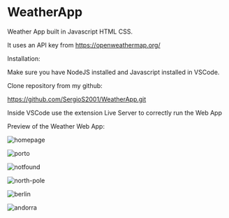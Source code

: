 # WeatherApp
Weather App built in Javascript HTML CSS.

It uses an API key from https://openweathermap.org/

Installation:

Make sure you have NodeJS installed and Javascript installed in VSCode.

Clone repository from my github:

https://github.com/SergioS2001/WeatherApp.git

Inside VSCode use the extension Live Server to correctly run the Web App


Preview of the Weather Web App:

![homepage](https://github.com/SergioS2001/WeatherApp/assets/57481974/360fb8eb-f2a3-4dad-97d2-81504c3826a3)

![porto](https://github.com/SergioS2001/WeatherApp/assets/57481974/f96f058c-ce99-4621-ac86-3ea92bb3c626)

![notfound](https://github.com/SergioS2001/WeatherApp/assets/57481974/a8051032-55cb-4f85-8c6c-c04b64290c9e)

![north-pole](https://github.com/SergioS2001/WeatherApp/assets/57481974/56a9e094-a7cb-43bb-b217-2a052b4f9da7)

![berlin](https://github.com/SergioS2001/WeatherApp/assets/57481974/b3b224b8-d096-4b27-a584-51caf60ddbbb)

![andorra](https://github.com/SergioS2001/WeatherApp/assets/57481974/dc3f75bd-d1f3-4996-a326-6ae9681ef1e8)

